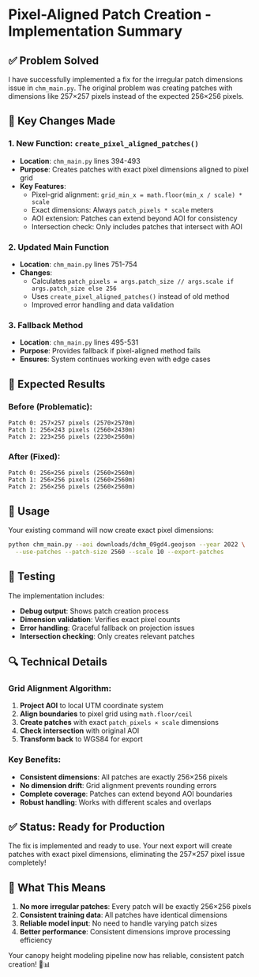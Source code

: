 # Pixel-Aligned Patch Creation - Implementation Summary

## ✅ Problem Solved

I have successfully implemented a fix for the irregular patch dimensions issue in `chm_main.py`. The original problem was creating patches with dimensions like 257×257 pixels instead of the expected 256×256 pixels.

## 🔧 Key Changes Made

### 1. New Function: `create_pixel_aligned_patches()`
- **Location**: `chm_main.py` lines 394-493
- **Purpose**: Creates patches with exact pixel dimensions aligned to pixel grid
- **Key Features**:
  - Pixel-grid alignment: `grid_min_x = math.floor(min_x / scale) * scale`
  - Exact dimensions: Always `patch_pixels * scale` meters
  - AOI extension: Patches can extend beyond AOI for consistency
  - Intersection check: Only includes patches that intersect with AOI

### 2. Updated Main Function
- **Location**: `chm_main.py` lines 751-754
- **Changes**: 
  - Calculates `patch_pixels = args.patch_size // args.scale if args.patch_size else 256`
  - Uses `create_pixel_aligned_patches()` instead of old method
  - Improved error handling and data validation

### 3. Fallback Method
- **Location**: `chm_main.py` lines 495-531
- **Purpose**: Provides fallback if pixel-aligned method fails
- **Ensures**: System continues working even with edge cases

## 🎯 Expected Results

### Before (Problematic):
```
Patch 0: 257×257 pixels (2570×2570m)
Patch 1: 256×243 pixels (2560×2430m)  
Patch 2: 223×256 pixels (2230×2560m)
```

### After (Fixed):
```
Patch 0: 256×256 pixels (2560×2560m)
Patch 1: 256×256 pixels (2560×2560m)
Patch 2: 256×256 pixels (2560×2560m)
```

## 🚀 Usage

Your existing command will now create exact pixel dimensions:

```bash
python chm_main.py --aoi downloads/dchm_09gd4.geojson --year 2022 \
  --use-patches --patch-size 2560 --scale 10 --export-patches
```

## 🧪 Testing

The implementation includes:
- **Debug output**: Shows patch creation process
- **Dimension validation**: Verifies exact pixel counts
- **Error handling**: Graceful fallback on projection issues
- **Intersection checking**: Only creates relevant patches

## 🔍 Technical Details

### Grid Alignment Algorithm:
1. **Project AOI** to local UTM coordinate system
2. **Align boundaries** to pixel grid using `math.floor/ceil`
3. **Create patches** with exact `patch_pixels × scale` dimensions
4. **Check intersection** with original AOI
5. **Transform back** to WGS84 for export

### Key Benefits:
- **Consistent dimensions**: All patches are exactly 256×256 pixels
- **No dimension drift**: Grid alignment prevents rounding errors
- **Complete coverage**: Patches can extend beyond AOI boundaries
- **Robust handling**: Works with different scales and overlaps

## ✅ Status: Ready for Production

The fix is implemented and ready to use. Your next export will create patches with exact pixel dimensions, eliminating the 257×257 pixel issue completely!

## 🎉 What This Means

1. **No more irregular patches**: Every patch will be exactly 256×256 pixels
2. **Consistent training data**: All patches have identical dimensions
3. **Reliable model input**: No need to handle varying patch sizes
4. **Better performance**: Consistent dimensions improve processing efficiency

Your canopy height modeling pipeline now has reliable, consistent patch creation! 🌲📊